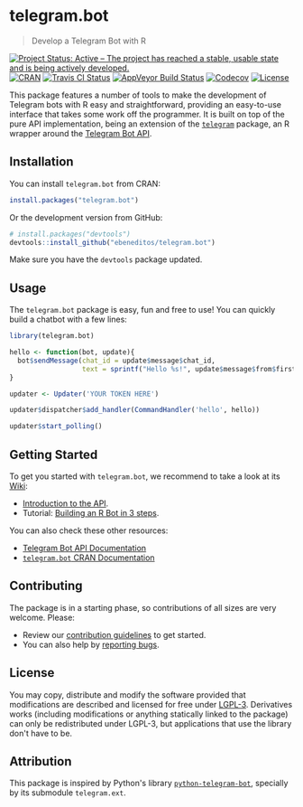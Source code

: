 # telegram.bot

> Develop a Telegram Bot with R

[![Project Status: Active – The project has reached a stable, usable state and is being actively developed.](http://www.repostatus.org/badges/latest/active.svg)](http://www.repostatus.org/#active)
[![CRAN](http://www.r-pkg.org/badges/version/telegram.bot)](https://cran.r-project.org/package=telegram.bot)
[![Travis CI Status](https://travis-ci.org/ebeneditos/telegram.bot.svg?branch=master)](https://travis-ci.org/ebeneditos/telegram.bot)
[![AppVeyor Build Status](https://ci.appveyor.com/api/projects/status/github/ebeneditos/telegram.bot?svg=true)](https://ci.appveyor.com/project/ebeneditos/telegram-bot)
[![Codecov](https://img.shields.io/codecov/c/github/ebeneditos/telegram.bot.svg)](https://codecov.io/gh/ebeneditos/telegram.bot)
[![License](https://img.shields.io/cran/l/telegram.bot.svg)](https://www.gnu.org/licenses/lgpl-3.0.html)
<!-- [![GitHub package version](https://img.shields.io/badge/dynamic/json.svg?label=dev&colorB=FFA500&prefix=&suffix=&query=$.version&uri=https://raw.githubusercontent.com/ebeneditos/telegram.bot/master/docs/codemeta.json)](http://www.r-pkg.org/pkg/telegram.bot) -->

This package features a number of tools to make the development of Telegram bots with R easy and straightforward, providing an easy-to-use interface that takes some work off the programmer. It is built on top of the pure API implementation, being an extension of the
[`telegram`](https://github.com/lbraglia/telegram) package, an R wrapper around the
[Telegram Bot API](http://core.telegram.org/bots/api).

## Installation

You can install `telegram.bot` from CRAN:

``` r
install.packages("telegram.bot")
```

Or the development version from GitHub:

``` r
# install.packages("devtools")
devtools::install_github("ebeneditos/telegram.bot")
```

Make sure you have the `devtools` package updated.

## Usage

The `telegram.bot` package is easy, fun and free to use! You can quickly build a chatbot with a few lines:

```r
library(telegram.bot)

hello <- function(bot, update){
  bot$sendMessage(chat_id = update$message$chat_id,
                  text = sprintf("Hello %s!", update$message$from$first_name))
}

updater <- Updater('YOUR TOKEN HERE')

updater$dispatcher$add_handler(CommandHandler('hello', hello))

updater$start_polling()
```

## Getting Started

To get you started with `telegram.bot`, we recommend to take a look at its [Wiki](https://github.com/ebeneditos/telegram.bot/wiki):

- [Introduction to the API](https://github.com/ebeneditos/telegram.bot/wiki/Introduction-to-the-API).
- Tutorial: [Building an R Bot in 3 steps](https://github.com/ebeneditos/telegram.bot/wiki/Tutorial-–-Building-an-R-Bot-in-3-steps).

You can also check these other resources:

- [Telegram Bot API Documentation](https://core.telegram.org/bots/api)
- [`telegram.bot` CRAN Documentation](https://cran.r-project.org/web/packages/telegram.bot/telegram.bot.pdf)

## Contributing

The package is in a starting phase, so contributions of all sizes are very welcome. Please:
- Review our [contribution guidelines](https://github.com/ebeneditos/telegram.bot/blob/master/.github/CONTRIBUTING.md) to get started.
- You can also help by [reporting bugs](https://github.com/ebeneditos/telegram.bot/issues/new).

## License

You may copy, distribute and modify the software provided that modifications are described and licensed for free under [LGPL-3](https://www.gnu.org/licenses/lgpl-3.0.html). Derivatives works (including modifications or anything statically linked to the package) can only be redistributed under LGPL-3, but applications that use the library don't have to be.

## Attribution

This package is inspired by Python's library
[`python-telegram-bot`](https://github.com/python-telegram-bot/python-telegram-bot), specially by its submodule `telegram.ext`.

